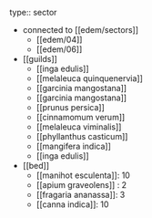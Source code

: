 type:: sector

- connected to [[edem/sectors]]
	- [[edem/04]]
	- [[edem/06]]
- [[guilds]]
	- [[inga edulis]]
	- [[melaleuca quinquenervia]]
	- [[garcinia mangostana]]
	- [[garcinia mangostana]]
	- [[prunus persica]]
	- [[cinnamomum verum]]
	- [[melaleuca viminalis]]
	- [[phyllanthus casticum]]
	- [[mangifera indica]]
	- [[inga edulis]]
- [[bed]]
	- [[manihot esculenta]]: 10
	- [[apium graveolens]] : 2
	- [[fragaria ananassa]]: 3
	- [[canna indica]]: 10